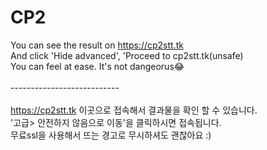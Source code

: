 # CP2
You can see the result on https://cp2stt.tk<br>
And click 'Hide advanced', 'Proceed to cp2stt.tk(unsafe)<br>
You can feel at ease. It's not dangeorus😂<br>
<br>
---------------------------<br>
<br>
https://cp2stt.tk 이곳으로 접속해서 결과물을 확인 할 수 있습니다.<br>
'고급> 안전하지 않음으로 이동'을 클릭하시면 접속됩니다.<br>
무료ssl을 사용해서 뜨는 경고로 무시하셔도 괜찮아요 :)
